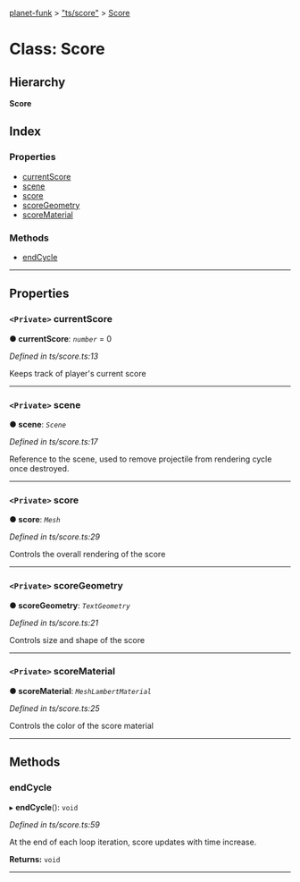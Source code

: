 [planet-funk](../README.md) > ["ts/score"](../modules/_ts_score_.md) > [Score](../classes/_ts_score_.score.md)

# Class: Score

## Hierarchy

**Score**

## Index

### Properties

* [currentScore](_ts_score_.score.md#currentscore)
* [scene](_ts_score_.score.md#scene)
* [score](_ts_score_.score.md#score)
* [scoreGeometry](_ts_score_.score.md#scoregeometry)
* [scoreMaterial](_ts_score_.score.md#scorematerial)

### Methods

* [endCycle](_ts_score_.score.md#endcycle)

---

## Properties

<a id="currentscore"></a>

### `<Private>` currentScore

**● currentScore**: *`number`* = 0

*Defined in ts/score.ts:13*

Keeps track of player's current score

___
<a id="scene"></a>

### `<Private>` scene

**● scene**: *`Scene`*

*Defined in ts/score.ts:17*

Reference to the scene, used to remove projectile from rendering cycle once destroyed.

___
<a id="score"></a>

### `<Private>` score

**● score**: *`Mesh`*

*Defined in ts/score.ts:29*

Controls the overall rendering of the score

___
<a id="scoregeometry"></a>

### `<Private>` scoreGeometry

**● scoreGeometry**: *`TextGeometry`*

*Defined in ts/score.ts:21*

Controls size and shape of the score

___
<a id="scorematerial"></a>

### `<Private>` scoreMaterial

**● scoreMaterial**: *`MeshLambertMaterial`*

*Defined in ts/score.ts:25*

Controls the color of the score material

___

## Methods

<a id="endcycle"></a>

###  endCycle

▸ **endCycle**(): `void`

*Defined in ts/score.ts:59*

At the end of each loop iteration, score updates with time increase.

**Returns:** `void`

___

